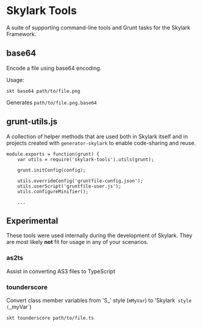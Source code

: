 # Skylark Tools
A suite of supporting command-line tools and Grunt tasks for the Skylark Framework.

## base64
Encode a file using base64 encoding.

Usage:
```
skt base64 path/to/file.png
```
Generates `path/to/file.png.base64`

## grunt-utils.js

A collection of helper methods that are used both in Skylark itself
and in projects created with `generator-skylark` to enable code-sharing
and reuse.

    module.exports = function(grunt) {
        var utils = require('skylark-tools').utils(grunt);

        grunt.initConfig(config);

        utils.overrideConfig('gruntfile-config.json');
        utils.userScript('gruntfile-user.js');
        utils.configureMinifier();

        ...

## Experimental

These tools were used internally during the development of Skylark. They
are most likely **not** fit for usage in any of your scenarios.

### as2ts

Assist in converting AS3 files to TypeScript

### tounderscore

Convert class member variables from 'S_' style (`mMyVar`) to 'Skylark` style (`_myVar`)
```
skt tounderscore path/to/file.ts
```
